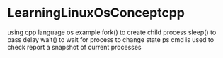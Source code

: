 # LearningLinuxOsConceptcpp
using cpp language os example
fork() to create child process 
sleep() to pass delay
wait() to wait for process to change state
ps cmd is used  to check report a snapshot of current processes